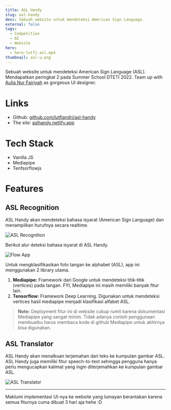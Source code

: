 ```yaml
---
title: ASL Handy
slug: asl-handy
desc: Sebuah website untuk mendeteksi American Sign Language.
external: false
tags:
  - Competition
  - AI
  - Website
hero:
  - hero-lutfi-asl.mp4
thumbnail: asl-u.png
---
```


Sebuah website untuk mendeteksi American Sign Language (ASL). Mendapatkan peringkat 2 pada Summer School DTETI 2022. Team up with [Aulia Nur Fajriyah] as gorgeous UI designer.

# Links

- Github: [github.com/lutfiandri/asl-handy](https://github.com/lutfiandri/asl-handy)
- The site: [aslhandy.netlify.app](https://aslhandy.netlify.app/)

# Tech Stack

- Vanilla JS
- Mediapipe
- Tenfsorflowjs

# Features

## ASL Recognition

ASL Handy akan mendeteksi bahasa isyarat (American Sign Language) dan menampilkan hurufnya secara realtime.

![ASL Recognition](/portfolio/asl-handy/asl-u.png)

Berikut alur deteksi bahasa isyarat di ASL Handy.

![Flow App](/portfolio/asl-handy/flow-app.png)

Untuk mengklasifikasikan foto tangan ke alphabet (ASL), app ini menggunakan 2 library utama.

1. **Mediapipe:** Framework dari Google untuk mendeteksi titik-titik (vertices) pada tangan. FYI, Mediapipe ini masih memiliki banyak fitur lain.
2. **Tensorflow:** Framework Deep Learning. Digunakan untuk mendeteksi vertices hasil mediapipe menjadi klasifikasi alfabet ASL.

> **Note:** Deployment fitur ini di website cukup rumit karena dokumentasi Mediapipe yang sangat minim. Tidak adanya contoh penggunaan membuatku harus membaca kode di github Mediapipe untuk akhirnya bisa digunakan.

## ASL Translator

ASL Handy akan menalkuan terjemahan dari teks ke kumpulan gambar ASL. ASL Handy juga memiliki fitur speech-to-text sehingga pengguna hanya perlu mengucapkan kalimat yang ingin diterjemahkan ke kumpulan gambar ASL.

![ASL Translator](/portfolio/asl-handy/asl-translator.png)

---

Maklumi implementasi UI-nya ke website yang lumayan berantakan karena semua fiturnya cuma dibuat 3 hari aja hehe :D

<!-- def -->

[aulia nur fajriyah]: https://www.linkedin.com/in/aulianurfajriyah
